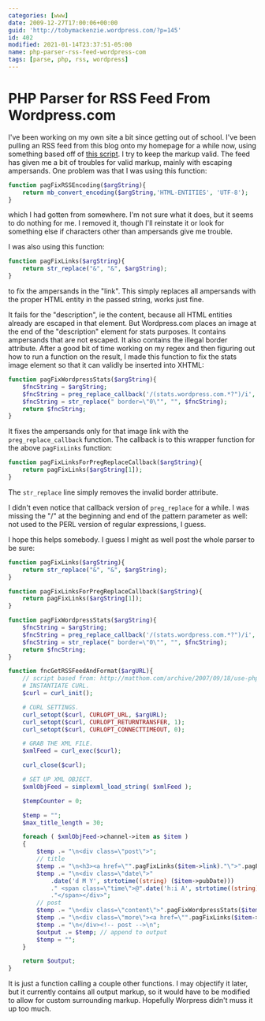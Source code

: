 ```yaml
---
categories: [www]
date: 2009-12-27T17:00:06+00:00
guid: 'http://tobymackenzie.wordpress.com/?p=145'
id: 402
modified: 2021-01-14T23:37:51-05:00
name: php-parser-rss-feed-wordpress-com
tags: [parse, php, rss, wordpress]
---
```


PHP Parser for RSS Feed From Wordpress.com
==========================================

I've been working on my own site a bit since getting out of school.  I've been pulling an RSS feed from this blog onto my homepage for a while now, using something based off of [this script](http://matthom.com/archive/2007/09/18/use-php-to-display-any-rss-feed-on-your-site).  I try to keep the markup valid.  The feed has given me a bit of troubles for valid markup, mainly with escaping ampersands.  One problem was that I was using this function:

``` php
function pagFixRSSEncoding($argString){
	return mb_convert_encoding($argString,'HTML-ENTITIES', 'UTF-8');
}
```

which I had gotten from somewhere.  I'm not sure what it does, but it seems to do nothing for me.  I removed it, though I'll reinstate it or look for something else if characters other than ampersands give me trouble.

I was also using this function:

``` php
function pagFixLinks($argString){
	return str_replace("&", "&", $argString);
}
```

to fix the ampersands in the "link".  This simply replaces all ampersands with the proper HTML entity in the passed string, works just fine.

<!--more-->

It fails for the "description", ie the content, because all HTML entities already are escaped in that element.  But Wordpress.com places an image at the end of the "description" element for stats purposes.  It contains ampersands that are not escaped.  It also contains the illegal border attribute.  After a good bit of time working on my regex and then figuring out how to run a function on the result, I made this function to fix the stats image element so that it can validly be inserted into XHTML:

``` php
function pagFixWordpressStats($argString){
	$fncString = $argString;
	$fncString = preg_replace_callback('/(stats.wordpress.com.*?")/i', "pagFixLinksForPregReplaceCallback", $fncString);
	$fncString = str_replace(" border=\"0\"", "", $fncString);
	return $fncString;
}
```

It fixes the ampersands only for that image link with the `preg_replace_callback` function.  The callback is to this wrapper function for the above `pagFixLinks` function:

``` php
function pagFixLinksForPregReplaceCallback($argString){
	return pagFixLinks($argString[1]);
}
```

The `str_replace` line simply removes the invalid border attribute.

I didn't even notice that callback version of `preg_replace` for a while.  I was missing the "/" at the beginning and end of the pattern parameter as well: not used to the PERL version of regular expressions, I guess.

I hope this helps somebody.  I guess I might as well post the whole parser to be sure:

``` php
function pagFixLinks($argString){
	return str_replace("&", "&", $argString);
}

function pagFixLinksForPregReplaceCallback($argString){
	return pagFixLinks($argString[1]);
}

function pagFixWordpressStats($argString){
	$fncString = $argString;
	$fncString = preg_replace_callback('/(stats.wordpress.com.*?")/i', "pagFixLinksForPregReplaceCallback", $fncString);
	$fncString = str_replace(" border=\"0\"", "", $fncString);
	return $fncString;
}

function fncGetRSSFeedAndFormat($argURL){
	// script based from: http://matthom.com/archive/2007/09/18/use-php-to-display-any-rss-feed-on-your-site
	# INSTANTIATE CURL.
	$curl = curl_init();

	# CURL SETTINGS.
	curl_setopt($curl, CURLOPT_URL, $argURL);
	curl_setopt($curl, CURLOPT_RETURNTRANSFER, 1);
	curl_setopt($curl, CURLOPT_CONNECTTIMEOUT, 0);

	# GRAB THE XML FILE.
	$xmlFeed = curl_exec($curl);

	curl_close($curl);

	# SET UP XML OBJECT.
	$xmlObjFeed = simplexml_load_string( $xmlFeed );

	$tempCounter = 0;

	$temp = "";
	$max_title_length = 30;

	foreach ( $xmlObjFeed->channel->item as $item )
	{
		$temp .= "\n<div class=\"post\">";
		// title
		$temp .= "\n<h3><a href=\"".pagFixLinks($item->link)."\">".pagFixLinks($item->title)."</a></h3>";
		$temp .= "\n<div class=\"date\">"
			.date('d M Y', strtotime((string) ($item->pubDate)))
			." <span class=\"time\">@".date('h:i A', strtotime((string) ($item->pubDate)))
			."</span></div>";
		// post
		$temp .= "\n<div class=\"content\">".pagFixWordpressStats($item->description)."</div>";
		$temp .= "\n<div class=\"more\"><a href=\"".pagFixLinks($item->link)."\">Read Full Post</a></div>";
		$temp .= "\n</div><!-- post -->\n";
		$output .= $temp; // append to output
		$temp = "";
	}

	return $output;
}
```

It is just a function calling a couple other functions.  I may objectify it later, but it currently contains all output markup, so it would have to be modified to allow for custom surrounding markup.  Hopefully Worpress didn't muss it up too much.
